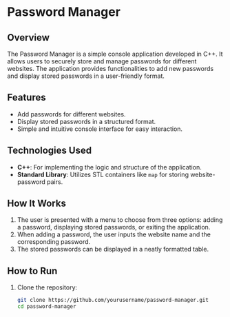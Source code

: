 # Password Manager

## Overview
The Password Manager is a simple console application developed in C++. It allows users to securely store and manage passwords for different websites. The application provides functionalities to add new passwords and display stored passwords in a user-friendly format.

## Features
- Add passwords for different websites.
- Display stored passwords in a structured format.
- Simple and intuitive console interface for easy interaction.

## Technologies Used
- **C++**: For implementing the logic and structure of the application.
- **Standard Library**: Utilizes STL containers like `map` for storing website-password pairs.

## How It Works
1. The user is presented with a menu to choose from three options: adding a password, displaying stored passwords, or exiting the application.
2. When adding a password, the user inputs the website name and the corresponding password.
3. The stored passwords can be displayed in a neatly formatted table.

## How to Run
1. Clone the repository:
   ```bash
   git clone https://github.com/yourusername/password-manager.git
   cd password-manager
